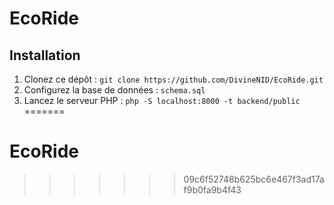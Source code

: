 
# EcoRide
## Installation
1. Clonez ce dépôt : `git clone https://github.com/DivineNID/EcoRide.git`
2. Configurez la base de données : `schema.sql`
3. Lancez le serveur PHP : `php -S localhost:8000 -t backend/public`
=======
# EcoRide
>>>>>>> 09c6f52748b625bc6e467f3ad17af9b0fa9b4f43
